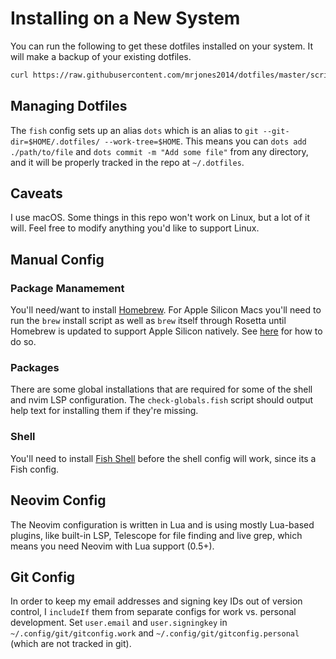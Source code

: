 # Installing on a New System

You can run the following to get these dotfiles installed on your system. It will make a backup of your existing dotfiles.

```sh
curl https://raw.githubusercontent.com/mrjones2014/dotfiles/master/scripts/config-init | bash
```

## Managing Dotfiles

The `fish` config sets up an alias `dots` which is an alias to `git --git-dir=$HOME/.dotfiles/ --work-tree=$HOME`. This means you can `dots add ./path/to/file`
and `dots commit -m "Add some file"` from any directory, and it will be properly tracked in the repo at `~/.dotfiles`.

## Caveats

I use macOS. Some things in this repo won't work on Linux, but a lot of it will. Feel free to modify anything you'd like to support Linux.

## Manual Config

### Package Manamement

You'll need/want to install [Homebrew](https://brew.sh). For Apple Silicon Macs you'll need to run the `brew` install script
as well as `brew` itself through Rosetta until Homebrew is updated to support Apple Silicon natively.
See [here](https://stackoverflow.com/questions/64882584/how-to-run-the-homebrew-installer-under-rosetta-2-on-m1-macbook/64883440) for how to do so.

### Packages

There are some global installations that are required for some of the shell and nvim LSP configuration. The `check-globals.fish` script should output help text
for installing them if they're missing.

### Shell

You'll need to install [Fish Shell](https://github.com/fish-shell/fish-shell) before the shell config will work, since its a Fish config.

## Neovim Config

The Neovim configuration is written in Lua and is using mostly Lua-based plugins, like built-in LSP, Telescope for file finding and live grep,
which means you need Neovim with Lua support (0.5+).

## Git Config

In order to keep my email addresses and signing key IDs out of version control, I `includeIf` them from separate configs for work vs. personal
development. Set `user.email` and `user.signingkey` in `~/.config/git/gitconfig.work` and `~/.config/git/gitconfig.personal` (which are not tracked in git).
